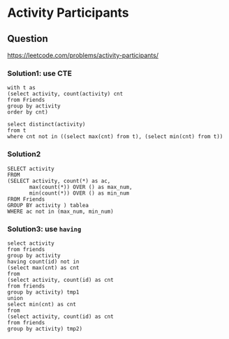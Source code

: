 # Activity Participants
## Question
https://leetcode.com/problems/activity-participants/
### Solution1: use CTE
```
with t as 
(select activity, count(activity) cnt
from Friends
group by activity 
order by cnt)
    
select distinct(activity) 
from t
where cnt not in ((select max(cnt) from t), (select min(cnt) from t))
```
### Solution2
```
SELECT activity
FROM
(SELECT activity, count(*) as ac, 
       max(count(*)) OVER () as max_num, 
       min(count(*)) OVER () as min_num
FROM Friends
GROUP BY activity ) tablea
WHERE ac not in (max_num, min_num)
```
### Solution3: use ```having```
```
select activity
from friends
group by activity
having count(id) not in
(select max(cnt) as cnt
from
(select activity, count(id) as cnt
from friends
group by activity) tmp1
union
select min(cnt) as cnt 
from
(select activity, count(id) as cnt
from friends
group by activity) tmp2)
```
